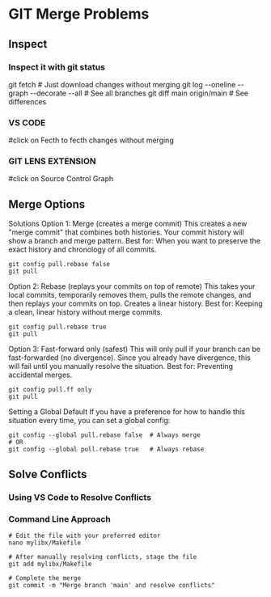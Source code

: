 

# GIT Merge Problems


## Inspect
### Inspect it with git status
git fetch  # Just download changes without merging
git log --oneline --graph --decorate --all  # See all branches
git diff main origin/main  # See differences

### VS CODE
#click on Fecth to fecth changes without merging

### GIT LENS EXTENSION
#click on Source Control Graph

## Merge Options
Solutions
Option 1: Merge (creates a merge commit)
This creates a new "merge commit" that combines both histories. Your commit history will show a branch and merge pattern.
Best for: When you want to preserve the exact history and chronology of all commits.
```
git config pull.rebase false
git pull
```

Option 2: Rebase (replays your commits on top of remote)
This takes your local commits, temporarily removes them, pulls the remote changes, and then replays your commits on top. Creates a linear history.
Best for: Keeping a clean, linear history without merge commits.
```
git config pull.rebase true
git pull
```


Option 3: Fast-forward only (safest)
This will only pull if your branch can be fast-forwarded (no divergence). Since you already have divergence, this will fail until you manually resolve the situation.
Best for: Preventing accidental merges.
```
git config pull.ff only
git pull
```


Setting a Global Default
If you have a preference for how to handle this situation every time, you can set a global config:
```
git config --global pull.rebase false  # Always merge
# OR
git config --global pull.rebase true   # Always rebase
```


## Solve Conflicts

### Using VS Code to Resolve Conflicts

### Command Line Approach
```
# Edit the file with your preferred editor
nano mylibx/Makefile

# After manually resolving conflicts, stage the file
git add mylibx/Makefile

# Complete the merge
git commit -m "Merge branch 'main' and resolve conflicts"
```
